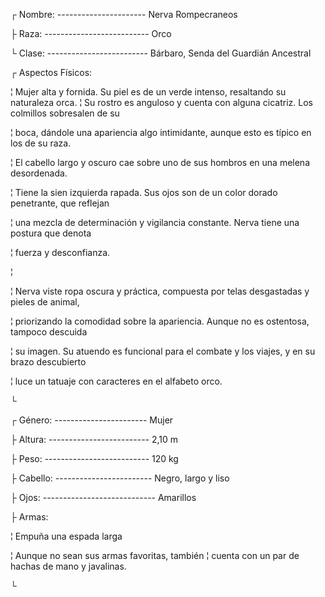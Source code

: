 ┌ Nombre: ----------------------    Nerva Rompecraneos

├ Raza: --------------------------    Orco

└ Clase: -------------------------    Bárbaro, Senda del Guardián Ancestral



┌ Aspectos Físicos:

 ¦     Mujer alta y fornida. Su piel es de un verde intenso, resaltando su naturaleza orca.
 ¦     Su rostro es anguloso y cuenta con alguna cicatriz. Los colmillos sobresalen de su

 ¦     boca, dándole una apariencia algo intimidante, aunque esto es típico en los de su raza.

 ¦     El cabello largo y oscuro cae sobre uno de sus hombros en una melena desordenada.

 ¦     Tiene la sien izquierda rapada. Sus ojos son de un color dorado penetrante, que reflejan

 ¦     una mezcla de determinación y vigilancia constante. Nerva tiene una postura que denota 

 ¦     fuerza y desconfianza.

 ¦     

 ¦     Nerva viste ropa oscura y práctica, compuesta por telas desgastadas y pieles de animal,

 ¦     priorizando la comodidad sobre la apariencia. Aunque no es ostentosa, tampoco descuida

 ¦     su imagen. Su atuendo es funcional para el combate y los viajes, y en su brazo descubierto

 ¦     luce un tatuaje con caracteres en el alfabeto orco.

└    



┌ Género: -----------------------    Mujer

├ Altura: -------------------------    2,10 m

├ Peso: --------------------------    120 kg

├ Cabello: ------------------------    Negro, largo y liso

├ Ojos: ----------------------------    Amarillos

├ Armas:

 ¦      Empuña una espada larga

 ¦      Aunque no sean sus armas favoritas, también 
 ¦      cuenta con un par de hachas de mano y javalinas.

└     
